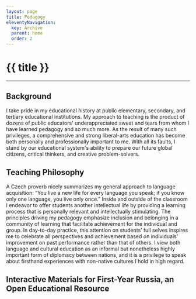 ```yaml
---
layout: page
title: Pedagogy
eleventyNavigation:
  key: Archive 
  parent: home
  order: 2
---
```

# {{ title }}
<hr>

## Background 

I take pride in my educational history at public elementary, secondary, and tertiary educational institutions. My approach to teaching is the product of dozens of public educators' underappreciated sweat and tears from whom I have learned pedagogy and so much more. As the result of many such privileges, a comprehensive and strong liberal-arts education has become both personally and professionally important to me. With all its faults, I stand by our educational system's ability to prepare our future global citizens, critical thinkers, and creative problem-solvers.

## Teaching Philosophy

A Czech proverb nicely summarizes my general approach to language acquisition: “You live a new life for every language you speak; if you know only one language, you live only once.” Inside and outside of the classroom I endeavor to offer students another intellectual life by providing a learning process that is personally relevant and intellectually stimulating. The principles driving my pedagogy emphasize inclusion and belonging in a community of learning that facilitate achievement for the individual and group. In day-to-day practice, this attention on students’ full selves inspires me to celebrate all perspectives and achievement based on individuals' improvement on past performance rather than that of others. I view both language and cultural education as an informal but nonetheless highly important form of diplomacy between nations, and it is a privilege to speak about firsthand experiences with non-native cultures I hold in high regard.  

## Interactive Materials for First-Year Russia, an Open Educational Resource